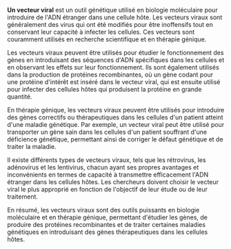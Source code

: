 **Un vecteur viral** est un outil génétique utilisé en biologie moléculaire pour introduire de l'ADN étranger dans une cellule hôte. Les vecteurs viraux sont généralement des virus qui ont été modifiés pour être inoffensifs tout en conservant leur capacité à infecter les cellules. Ces vecteurs sont couramment utilisés en recherche scientifique et en thérapie génique.

Les vecteurs viraux peuvent être utilisés pour étudier le fonctionnement des gènes en introduisant des séquences d'ADN spécifiques dans les cellules et en observant les effets sur leur fonctionnement. Ils sont également utilisés dans la production de protéines recombinantes, où un gène codant pour une protéine d'intérêt est inséré dans le vecteur viral, qui est ensuite utilisé pour infecter des cellules hôtes qui produisent la protéine en grande quantité.

En thérapie génique, les vecteurs viraux peuvent être utilisés pour introduire des gènes correctifs ou thérapeutiques dans les cellules d'un patient atteint d'une maladie génétique. Par exemple, un vecteur viral peut être utilisé pour transporter un gène sain dans les cellules d'un patient souffrant d'une déficience génétique, permettant ainsi de corriger le défaut génétique et de traiter la maladie.

Il existe différents types de vecteurs viraux, tels que les rétrovirus, les adénovirus et les lentivirus, chacun ayant ses propres avantages et inconvénients en termes de capacité à transmettre efficacement l'ADN étranger dans les cellules hôtes. Les chercheurs doivent choisir le vecteur viral le plus approprié en fonction de l'objectif de leur étude ou de leur traitement.

En résumé, les vecteurs viraux sont des outils puissants en biologie moléculaire et en thérapie génique, permettant d'étudier les gènes, de produire des protéines recombinantes et de traiter certaines maladies génétiques en introduisant des gènes thérapeutiques dans les cellules hôtes.